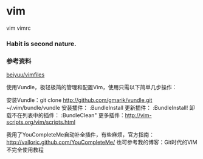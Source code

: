 # vim
vim vimrc

### Habit is second nature.

### 参考资料
[beiyuu/vimfiles](https://github.com/beiyuu/vimfiles)

使用Vundle，极轻极简的管理和配置Vim，使用只需以下简单几步操作：

安装Vundle：git clone http://github.com/gmarik/vundle.git ~/.vim/bundle/vundle
安装插件： :BundleInstall
更新插件： :BundleInstall!
卸载不在列表中的插件： :BundleClean"
更多插件：http://vim-scripts.org/vim/scripts.html

我用了YouCompleteMe自动补全插件，有些麻烦，官方指南：http://valloric.github.com/YouCompleteMe/
也可参考我的博客：Git时代的VIM不完全使用教程
